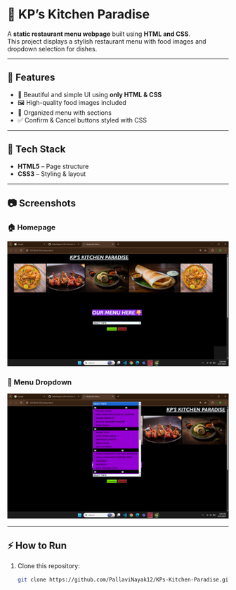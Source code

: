 # 🍴 KP’s Kitchen Paradise  

A **static restaurant menu webpage** built using **HTML and CSS**.  
This project displays a stylish restaurant menu with food images and dropdown selection for dishes.  

---

## 📌 Features  
- 🎨 Beautiful and simple UI using **only HTML & CSS**  
- 🖼️ High-quality food images included  
- 📂 Organized menu with sections  
- ✅ Confirm & Cancel buttons styled with CSS  

---

## 🚀 Tech Stack  
- **HTML5** – Page structure  
- **CSS3** – Styling & layout 

---

## 📷 Screenshots  

### 🏠 Homepage  
![Homepage](output1.png)  

### 📑 Menu Dropdown  
![Menu Dropdown](output.png)  

---

## ⚡ How to Run  
1. Clone this repository:  
   ```bash
   git clone https://github.com/PallaviNayak12/KPs-Kitchen-Paradise.git
